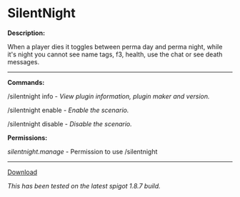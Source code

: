 # SilentNight

**Description:**

When a player dies it toggles between perma day and perma night, while it's night you cannot see name tags, f3, health, use the chat or see death messages.

___

**Commands:**

/silentnight info - *View plugin information, plugin maker and version.*

/silentnight enable - *Enable the scenario.*

/silentnight disable - *Disable the scenario.*

**Permissions:**

*silentnight.manage* - Permission to use /silentnight

___

[Download](https://github.com/LeonTG77/SilentNight/releases)

*This has been tested on the latest spigot 1.8.7 build.*
